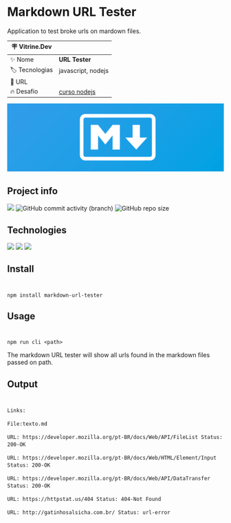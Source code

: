 
# Markdown URL Tester
Application to test broke urls on mardown files.

| :placard: Vitrine.Dev |     |
| -------------  | --- |
| :sparkles: Nome        | **URL Tester**
| :label: Tecnologias | javascript, nodejs
| :rocket: URL         | 
| :fire: Desafio     | [curso nodejs](https://www.alura.com.br/curso-online-nodejs-criando-primeira-biblioteca)

<!-- Inserir imagem com a #vitrinedev ao final do link -->
![](https://github.com/rickalves/markdown-url-tester/blob/main/markdown.png?text=imagem+lindona+do+meu+projeto#vitrinedev)

## Project info
![](https://img.shields.io/badge/status-finished-brightgreen)
![GitHub commit activity (branch)](https://img.shields.io/github/commit-activity/w/rickalves/markdown-url-tester/main?color=gree)
![GitHub repo size](https://img.shields.io/github/repo-size/rickalves/markdown-url-tester?color=sucess)

## Technologies

![](https://img.shields.io/badge/JavaScript-F7DF1E?style=for-the-badge&logo=javascript&logoColor=black)
![](https://img.shields.io/badge/Node.js-43853D?style=for-the-badge&logo=node.js&logoColor=white)
![](https://img.shields.io/badge/Markdown-17BEBB?style=for-the-badge&logo=markdown&logoColor=white)










## Install
#
```
npm install markdown-url-tester
```

## Usage
#

```
npm run cli <path>
```
The markdown URL tester will show all urls found in the markdown files passed on path.

## Output
#


`Links:`

`File:texto.md`

`URL: https://developer.mozilla.org/pt-BR/docs/Web/API/FileList Status: 200-OK`

`URL: https://developer.mozilla.org/pt-BR/docs/Web/HTML/Element/Input Status: 200-OK`

`URL: https://developer.mozilla.org/pt-BR/docs/Web/API/DataTransfer Status: 200-OK`

`URL: https://httpstat.us/404 Status: 404-Not Found`

`URL: http://gatinhosalsicha.com.br/ Status: url-error`

